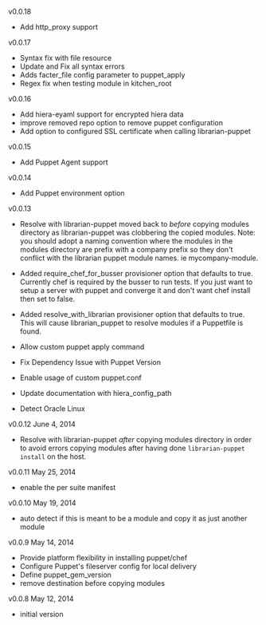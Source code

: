v0.0.18
* Add http_proxy support 

v0.0.17
* Syntax fix with file resource
* Update and Fix all syntax errors
* Adds facter_file config parameter to puppet_apply
* Regex fix when testing module in kitchen_root

v0.0.16
* Add hiera-eyaml support for encrypted hiera data
* improve removed repo option to remove puppet configuration
* Add option to configured SSL certificate when calling librarian-puppet

v0.0.15
* Add Puppet Agent support 

v0.0.14
* Add Puppet environment option 

v0.0.13
* Resolve with librarian-puppet moved back to *before* copying modules directory as librarian-puppet was clobbering the copied modules.
  Note: you should adopt a naming convention where the modules in the modules directory are prefix with a company prefix so they don't 
  conflict with the librarian puppet module names. ie mycompany-module.

* Added require_chef_for_busser provisioner option that defaults to true. Currently chef is required by the busser to run tests. 
  If you just want to setup a server with puppet and converge it and don't want chef install then set to false. 

* Added resolve_with_librarian provisioner option that defaults to true. This will cause librarian_puppet to resolve modules if a Puppetfile is found.   

* Allow custom puppet apply command

* Fix Dependency Issue with Puppet Version

* Enable usage of custom puppet.conf 

* Update documentation with hiera_config_path

* Detect Oracle Linux

v0.0.12 June 4, 2014
* Resolve with librarian-puppet *after* copying modules directory in order to avoid errors copying modules after having done
 `librarian-puppet install` on the host.

v0.0.11 May 25, 2014
* enable the per suite manifest

v0.0.10 May 19, 2014
* auto detect if this is meant to be a module and copy it as just another module

v0.0.9 May 14, 2014
* Provide platform flexibility in installing puppet/chef
* Configure Puppet's fileserver config for local delivery
* Define puppet_gem_version
* remove destination before copying modules

v0.0.8 May 12, 2014
* initial version